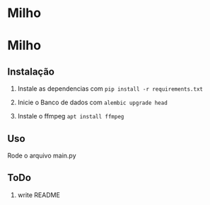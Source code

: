 # Milho
# Milho

## Instalação

1. Instale as dependencias com `pip install -r requirements.txt`

2. Inicie o Banco de dados com `alembic upgrade head`

3. Instale o ffmpeg `apt install ffmpeg`

## Uso

Rode o arquivo main.py

## ToDo

1. write README
